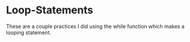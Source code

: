 # Loop-Statements
These are a couple practices I did using the while function which makes a looping statement.

